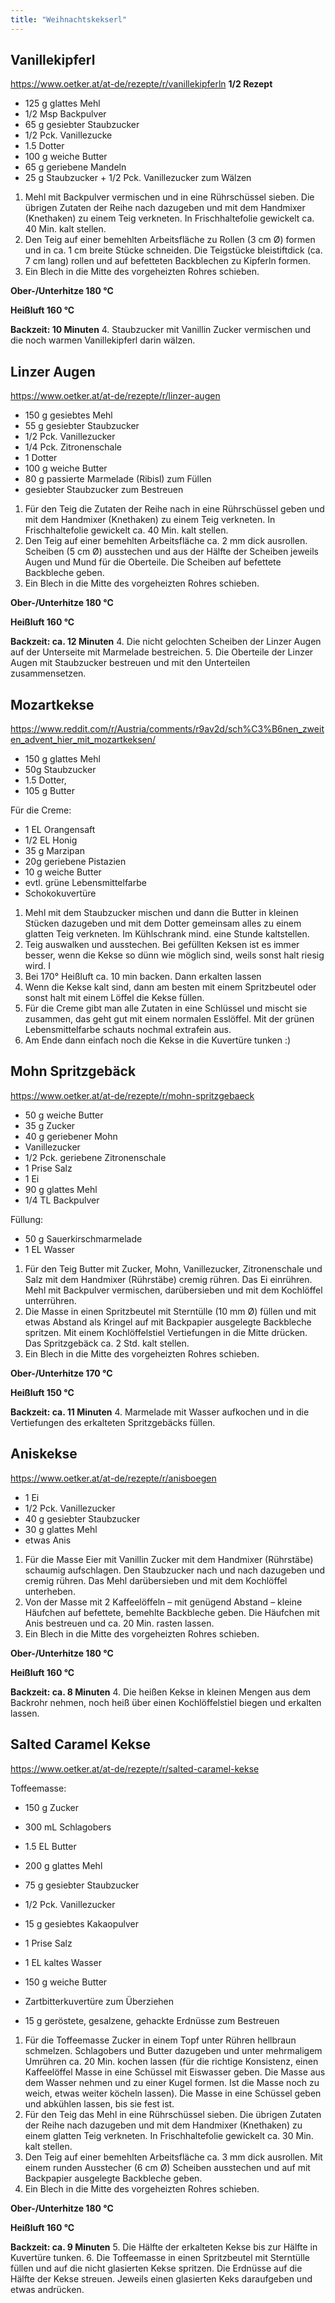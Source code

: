 ```yaml
---
title: "Weihnachtskekserl"
---
```


## Vanillekipferl

https://www.oetker.at/at-de/rezepte/r/vanillekipferln
**1/2 Rezept**
- 125 g glattes Mehl
- 1/2 Msp Backpulver
- 65 g gesiebter Staubzucker
- 1/2 Pck. Vanillezucke
- 1.5 Dotter
- 100 g weiche Butter
- 65 g geriebene Mandeln
- 25 g Staubzucker + 1/2 Pck. Vanillezucker zum Wälzen

1. Mehl mit Backpulver vermischen und in eine Rührschüssel sieben. Die übrigen Zutaten der Reihe nach dazugeben und mit dem Handmixer (Knethaken) zu einem Teig verkneten. In Frischhaltefolie gewickelt ca. 40 Min. kalt stellen.
2. Den Teig auf einer bemehlten Arbeitsfläche zu Rollen (3 cm Ø) formen und in ca. 1 cm breite Stücke schneiden. Die Teigstücke bleistiftdick (ca. 7 cm lang) rollen und auf befetteten Backblechen zu Kipferln formen.
3. Ein Blech in die Mitte des vorgeheizten Rohres schieben.

**Ober-/Unterhitze 180 °C**

**Heißluft 160 °C**

**Backzeit: 10 Minuten**
4. Staubzucker mit Vanillin Zucker vermischen und die noch warmen Vanillekipferl darin wälzen.


## Linzer Augen
https://www.oetker.at/at-de/rezepte/r/linzer-augen

- 150 g gesiebtes Mehl
- 55 g gesiebter Staubzucker
- 1/2 Pck. Vanillezucker
- 1/4 Pck. Zitronenschale
- 1 Dotter
- 100 g weiche Butter
- 80 g passierte Marmelade (Ribisl) zum Füllen
- gesiebter Staubzucker zum Bestreuen

1. Für den Teig die Zutaten der Reihe nach in eine Rührschüssel geben und mit dem Handmixer (Knethaken) zu einem Teig verkneten. In Frischhaltefolie gewickelt ca. 40 Min. kalt stellen.
2. Den Teig auf einer bemehlten Arbeitsfläche ca. 2 mm dick ausrollen. Scheiben (5 cm Ø) ausstechen und aus der Hälfte der Scheiben jeweils Augen und Mund für die Oberteile. Die Scheiben auf befettete Backbleche geben.
3. Ein Blech in die Mitte des vorgeheizten Rohres schieben.

**Ober-/Unterhitze 180 °C**

**Heißluft 160 °C**

**Backzeit: ca. 12 Minuten**
4. Die nicht gelochten Scheiben der Linzer Augen auf der Unterseite mit Marmelade bestreichen.
5. Die Oberteile der Linzer Augen mit Staubzucker bestreuen und mit den Unterteilen zusammensetzen.

## Mozartkekse
https://www.reddit.com/r/Austria/comments/r9av2d/sch%C3%B6nen_zweiten_advent_hier_mit_mozartkeksen/

- 150 g glattes Mehl
- 50g Staubzucker
- 1.5 Dotter,
- 105 g Butter

Für die Creme: 
- 1 EL Orangensaft
- 1/2 EL Honig
- 35 g Marzipan 
- 20g geriebene Pistazien
- 10 g weiche Butter
- evtl. grüne Lebensmittelfarbe
- Schokokuvertüre

1. Mehl mit dem Staubzucker mischen und dann die Butter in kleinen Stücken dazugeben und mit dem Dotter gemeinsam alles zu einem glatten Teig verkneten. Im Kühlschrank mind. eine Stunde kaltstellen. 
2. Teig auswalken und ausstechen. Bei gefüllten Keksen ist es immer besser, wenn die Kekse so dünn wie möglich sind, weils sonst halt riesig wird. I
3. Bei 170° Heißluft ca. 10 min backen. Dann erkalten lassen
4. Wenn die Kekse kalt sind, dann am besten mit einem Spritzbeutel oder sonst halt mit einem Löffel die Kekse füllen.
5. Für die Creme gibt man alle Zutaten in eine Schlüssel und mischt sie zusammen, das geht gut mit einem normalen Esslöffel. Mit der grünen Lebensmittelfarbe schauts nochmal extrafein aus.
6. Am Ende dann einfach noch die Kekse in die Kuvertüre tunken :)


## Mohn Spritzgebäck
https://www.oetker.at/at-de/rezepte/r/mohn-spritzgebaeck

- 50 g weiche Butter
- 35 g Zucker
- 40 g geriebener Mohn
- Vanillezucker
- 1/2 Pck. geriebene Zitronenschale
- 1 Prise Salz
- 1 Ei
- 90 g glattes Mehl
- 1/4 TL Backpulver

Füllung:
- 50 g Sauerkirschmarmelade
- 1 EL Wasser

1. Für den Teig Butter mit Zucker, Mohn, Vanillezucker, Zitronenschale und Salz mit dem Handmixer (Rührstäbe) cremig rühren. Das Ei einrühren. Mehl mit Backpulver vermischen, darübersieben und mit dem Kochlöffel unterrühren.
2. Die Masse in einen Spritzbeutel mit Sterntülle (10 mm Ø) füllen und mit etwas Abstand als Kringel auf mit Backpapier ausgelegte Backbleche spritzen. Mit einem Kochlöffelstiel Vertiefungen in die Mitte drücken. Das Spritzgebäck ca. 2 Std. kalt stellen.
3. Ein Blech in die Mitte des vorgeheizten Rohres schieben.

**Ober-/Unterhitze 170 °C**

**Heißluft 150 °C**

**Backzeit: ca. 11 Minuten**
4. Marmelade mit Wasser aufkochen und in die Vertiefungen des erkalteten Spritzgebäcks füllen.


## Aniskekse
https://www.oetker.at/at-de/rezepte/r/anisboegen

- 1 Ei
- 1/2 Pck. Vanillezucker
- 40 g gesiebter Staubzucker
- 30 g glattes Mehl
- etwas Anis

1. Für die Masse Eier mit Vanillin Zucker mit dem Handmixer (Rührstäbe) schaumig aufschlagen. Den Staubzucker nach und nach dazugeben und cremig rühren. Das Mehl darübersieben und mit dem Kochlöffel unterheben.
2. Von der Masse mit 2 Kaffeelöffeln – mit genügend Abstand – kleine Häufchen auf befettete, bemehlte Backbleche geben. Die Häufchen mit Anis bestreuen und ca. 20 Min. rasten lassen.
3. Ein Blech in die Mitte des vorgeheizten Rohres schieben.

**Ober-/Unterhitze 180 °C**

**Heißluft 160 °C**

**Backzeit: ca. 8 Minuten**
4. Die heißen Kekse in kleinen Mengen aus dem Backrohr nehmen, noch heiß über einen Kochlöffelstiel biegen und erkalten lassen.


## Salted Caramel Kekse
https://www.oetker.at/at-de/rezepte/r/salted-caramel-kekse

Toffeemasse:
- 150 g Zucker
- 300 mL Schlagobers
- 1.5 EL Butter

- 200 g glattes Mehl
- 75 g gesiebter Staubzucker
- 1/2 Pck. Vanillezucker
- 15 g gesiebtes Kakaopulver
- 1 Prise Salz
- 1 EL kaltes Wasser
- 150 g weiche Butter

- Zartbitterkuvertüre zum Überziehen
- 15 g geröstete, gesalzene, gehackte Erdnüsse zum Bestreuen

1. Für die Toffeemasse Zucker in einem Topf unter Rühren hellbraun schmelzen. Schlagobers und Butter dazugeben und unter mehrmaligem Umrühren ca. 20 Min. kochen lassen (für die richtige Konsistenz, einen Kaffeelöffel Masse in eine Schüssel mit Eiswasser geben. Die Masse aus dem Wasser nehmen und zu einer Kugel formen. Ist die Masse noch zu weich, etwas weiter köcheln lassen). Die Masse in eine Schüssel geben und abkühlen lassen, bis sie fest ist.
2. Für den Teig das Mehl in eine Rührschüssel sieben. Die übrigen Zutaten der Reihe nach dazugeben und mit dem Handmixer (Knethaken) zu einem glatten Teig verkneten. In Frischhaltefolie gewickelt ca. 30 Min. kalt stellen.
3. Den Teig auf einer bemehlten Arbeitsfläche ca. 3 mm dick ausrollen. Mit einem runden Ausstecher (6 cm Ø) Scheiben ausstechen und auf mit Backpapier ausgelegte Backbleche geben.
4. Ein Blech in die Mitte des vorgeheizten Rohres schieben.

**Ober-/Unterhitze 180 °C**

**Heißluft 160 °C**

**Backzeit: ca. 9 Minuten**
5. Die Hälfte der erkalteten Kekse bis zur Hälfte in Kuvertüre tunken.
6. Die Toffeemasse in einen Spritzbeutel mit Sterntülle füllen und auf die nicht glasierten Kekse spritzen. Die Erdnüsse auf die Hälfte der Kekse streuen. Jeweils einen glasierten Keks daraufgeben und etwas andrücken.